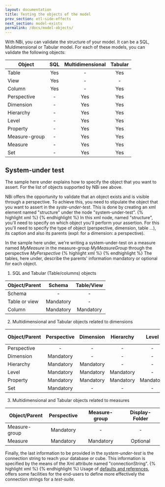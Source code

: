 ```yaml
---
layout: documentation
title: Testing the objects of the model
prev_section: etl-side-effects
next_section: model-exists
permalink: /docs/model-objects/
---
```

With NBi, you can validate the structure of your model. It can be a SQL, Muldimensional or Tabular model. For each of these models, you can validate the following objects:

| Object | SQL | Multidimensional | Tabular
|-------------|:-----------------:|:-------------------:|:----------------:|
| Table  | Yes | - | Yes
| View | Yes | - | -
| Column | Yes | - | Yes
| Perspective | - | Yes | Yes
| Dimension | - | Yes | Yes
| Hierarchy | - | Yes | Yes
| Level | - | Yes | Yes
| Property | - | Yes | Yes
| Measure-group | - | Yes | Yes
| Measure | - | Yes | Yes
| Set | - | Yes | Yes

## System-under test
The sample here under explains how to specify the object that you want to assert. For the list of objects supported by NBi see above.

NBi offers the opportunity to validate that an object exists and is visible through a perspective. To achieve this, you need to stipulate the object that you want to assert in the *syste-under-test*. This is done by creating an xml element named "structure" under the node "system-under-test".
{% highlight xml %}
<test>
    <system-under-test>
        <structure/>
    </system-under-test>
</test>
{% endhighlight %}
In this xml node, named "structure", you'll need to specify on which object you'll perform your assertion. For this you'll need to specify the type of object (perspective, dimension, table ...), its caption and also its parents (expl: for a dimension: a perspective).

In the sample here under, we're writing a system-under-test on a measure named *MyMeasure* in the measure-group *MyMeasureGroup* through the perspective *MyPerspective*
{% highlight xml %}
<structure>
    <measure caption="MyMeasure" measure-group="MyMeasureGroup" perspective="MyPerspective"/>
</structure>
{% endhighlight %}
The tables, here under, describe the parents' information mandatory or optional for each object.

1. SQL and Tabular (Table/columns) objects

| Object/Parent | Schema | Table/View
|-------------|:-----------------:|:-------------------:
| Schema | - | - |
| Table or view | Mandatory | - |
| Column | Mandatory | Mandatory |

2. Multidimensional and Tabular objects related to dimensions

| Object/Parent | Perspective | Dimension | Hierarchy | Level | Display-Folder|
|--------|:-----------:|:---------:|:---------:|:-----:|:-------------:|
| Perspective | - | - | - | - | - |
| Dimension | Mandatory | - | - | - | - |
| Hierarchy | Mandatory | Mandatory | - | - | Optional |
| Level | Mandatory | Mandatory | Mandatory | - | - |
| Property | Mandatory | Mandatory | Mandatory | Mandatory | - |
| Set | Mandatory | - | - | - | Optional |

3. Multidimensional and Tabular objects related to measures

| Object/Parent | Perspective | Measure-group | Display-Folder|
|--------|:-----------:|:---------:|:---------:
| Measure-group | Mandatory | - | - |
| Measure | Mandatory | Mandatory | Optional |

Finally, the last information to be provided in the *system-under-test* is the connection string to reach your database or cube. This information is specified by the means of the Xml attribute named "connectionString".
{% highlight xml %}
<structure>
    <measure caption="MyMeasure" measure-group="MyMeasureGroup" perspective="MyPerspective"
        connectionString="Provider=MSOLAP.4;Data Source=MyServer;Integrated Security=SSPI;Initial Catalog=MyCube;"/>
</structure>
{% endhighlight %}
Usage of [defaults and references](defaults-references), offers some facilities for the end-users to define more effectively the connection strings for a *test-suite*.

